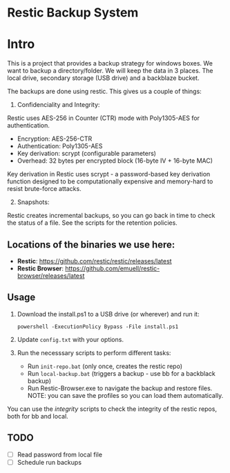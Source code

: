 # Restic Backup System

# Intro

This is a project that provides a backup strategy for windows boxes. 
We want to backup a directory/folder. We will keep the data
in 3 places. The local drive, secondary storage (USB drive) and a backblaze 
bucket.

The backups are done using restic. This gives us a couple of things:

1. Confidenciality and Integrity:

Restic uses AES-256 in Counter (CTR) mode with Poly1305-AES for authentication.

  - Encryption: AES-256-CTR
  - Authentication: Poly1305-AES
  - Key derivation: scrypt (configurable parameters)
  - Overhead: 32 bytes per encrypted block (16-byte IV + 16-byte MAC)

Key derivation in Restic uses scrypt - a password-based key derivation
function designed to be computationally expensive and memory-hard to resist
brute-force attacks.

2. Snapshots:

Restic creates incremental backups, so you can go back in time to check the status of a file. 
See the scripts for the retention policies.

## Locations of the binaries we use here:

- **Restic**: https://github.com/restic/restic/releases/latest
- **Restic Browser**: https://github.com/emuell/restic-browser/releases/latest

## Usage

1. Download the install.ps1 to a USB drive (or wherever) and run it:
   ```
   powershell -ExecutionPolicy Bypass -File install.ps1
   ```

2. Update `config.txt` with your options.

3. Run the necesssary scripts to perform different tasks:
   - Run `init-repo.bat`  (only once, creates the restic repo)
   - Run `local-backup.bat` (triggers a backup - use bb for a backblack backup)
   - Run Restic-Browser.exe to navigate the backup and restore files.
     NOTE: you can save the profiles so you can load them automatically.

You can use the *integrity* scripts to check the integrity of the restic repos, both for bb and local.

## TODO

- [ ] Read password from local file
- [ ] Schedule run backups
